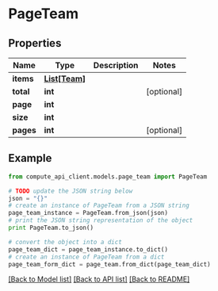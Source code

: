 # PageTeam


## Properties
Name | Type | Description | Notes
------------ | ------------- | ------------- | -------------
**items** | [**List[Team]**](Team.md) |  | 
**total** | **int** |  | [optional] 
**page** | **int** |  | 
**size** | **int** |  | 
**pages** | **int** |  | [optional] 

## Example

```python
from compute_api_client.models.page_team import PageTeam

# TODO update the JSON string below
json = "{}"
# create an instance of PageTeam from a JSON string
page_team_instance = PageTeam.from_json(json)
# print the JSON string representation of the object
print PageTeam.to_json()

# convert the object into a dict
page_team_dict = page_team_instance.to_dict()
# create an instance of PageTeam from a dict
page_team_form_dict = page_team.from_dict(page_team_dict)
```
[[Back to Model list]](../README.md#documentation-for-models) [[Back to API list]](../README.md#documentation-for-api-endpoints) [[Back to README]](../README.md)


